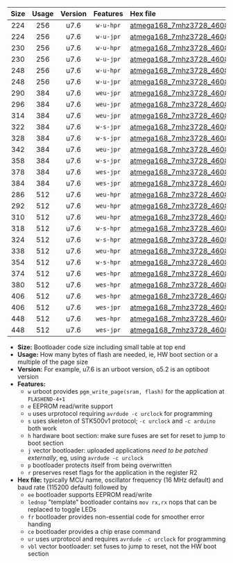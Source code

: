 |Size|Usage|Version|Features|Hex file|
|:-:|:-:|:-:|:-:|:--|
|224|256|u7.6|`w-u-hpr`|[atmega168_7mhz3728_460800bps_ur.hex](https://raw.githubusercontent.com/stefanrueger/urboot/main/bootloaders/atmega168/fcpu_7mhz3728/460800_bps/atmega168_7mhz3728_460800bps_ur.hex)|
|224|256|u7.6|`w-u-jpr`|[atmega168_7mhz3728_460800bps_ur_vbl.hex](https://raw.githubusercontent.com/stefanrueger/urboot/main/bootloaders/atmega168/fcpu_7mhz3728/460800_bps/atmega168_7mhz3728_460800bps_ur_vbl.hex)|
|230|256|u7.6|`w-u-hpr`|[atmega168_7mhz3728_460800bps_lednop_ur.hex](https://raw.githubusercontent.com/stefanrueger/urboot/main/bootloaders/atmega168/fcpu_7mhz3728/460800_bps/atmega168_7mhz3728_460800bps_lednop_ur.hex)|
|230|256|u7.6|`w-u-jpr`|[atmega168_7mhz3728_460800bps_lednop_ur_vbl.hex](https://raw.githubusercontent.com/stefanrueger/urboot/main/bootloaders/atmega168/fcpu_7mhz3728/460800_bps/atmega168_7mhz3728_460800bps_lednop_ur_vbl.hex)|
|248|256|u7.6|`w-u-hpr`|[atmega168_7mhz3728_460800bps_lednop_fr_ur.hex](https://raw.githubusercontent.com/stefanrueger/urboot/main/bootloaders/atmega168/fcpu_7mhz3728/460800_bps/atmega168_7mhz3728_460800bps_lednop_fr_ur.hex)|
|248|256|u7.6|`w-u-jpr`|[atmega168_7mhz3728_460800bps_lednop_fr_ur_vbl.hex](https://raw.githubusercontent.com/stefanrueger/urboot/main/bootloaders/atmega168/fcpu_7mhz3728/460800_bps/atmega168_7mhz3728_460800bps_lednop_fr_ur_vbl.hex)|
|290|384|u7.6|`weu-jpr`|[atmega168_7mhz3728_460800bps_ee_ur_vbl.hex](https://raw.githubusercontent.com/stefanrueger/urboot/main/bootloaders/atmega168/fcpu_7mhz3728/460800_bps/atmega168_7mhz3728_460800bps_ee_ur_vbl.hex)|
|296|384|u7.6|`weu-jpr`|[atmega168_7mhz3728_460800bps_ee_lednop_ur_vbl.hex](https://raw.githubusercontent.com/stefanrueger/urboot/main/bootloaders/atmega168/fcpu_7mhz3728/460800_bps/atmega168_7mhz3728_460800bps_ee_lednop_ur_vbl.hex)|
|314|384|u7.6|`weu-jpr`|[atmega168_7mhz3728_460800bps_ee_lednop_fr_ur_vbl.hex](https://raw.githubusercontent.com/stefanrueger/urboot/main/bootloaders/atmega168/fcpu_7mhz3728/460800_bps/atmega168_7mhz3728_460800bps_ee_lednop_fr_ur_vbl.hex)|
|322|384|u7.6|`w-s-jpr`|[atmega168_7mhz3728_460800bps_vbl.hex](https://raw.githubusercontent.com/stefanrueger/urboot/main/bootloaders/atmega168/fcpu_7mhz3728/460800_bps/atmega168_7mhz3728_460800bps_vbl.hex)|
|328|384|u7.6|`w-s-jpr`|[atmega168_7mhz3728_460800bps_lednop_vbl.hex](https://raw.githubusercontent.com/stefanrueger/urboot/main/bootloaders/atmega168/fcpu_7mhz3728/460800_bps/atmega168_7mhz3728_460800bps_lednop_vbl.hex)|
|342|384|u7.6|`weu-jpr`|[atmega168_7mhz3728_460800bps_ee_lednop_fr_ce_ur_vbl.hex](https://raw.githubusercontent.com/stefanrueger/urboot/main/bootloaders/atmega168/fcpu_7mhz3728/460800_bps/atmega168_7mhz3728_460800bps_ee_lednop_fr_ce_ur_vbl.hex)|
|358|384|u7.6|`w-s-jpr`|[atmega168_7mhz3728_460800bps_lednop_fr_vbl.hex](https://raw.githubusercontent.com/stefanrueger/urboot/main/bootloaders/atmega168/fcpu_7mhz3728/460800_bps/atmega168_7mhz3728_460800bps_lednop_fr_vbl.hex)|
|378|384|u7.6|`wes-jpr`|[atmega168_7mhz3728_460800bps_ee_vbl.hex](https://raw.githubusercontent.com/stefanrueger/urboot/main/bootloaders/atmega168/fcpu_7mhz3728/460800_bps/atmega168_7mhz3728_460800bps_ee_vbl.hex)|
|384|384|u7.6|`wes-jpr`|[atmega168_7mhz3728_460800bps_ee_lednop_vbl.hex](https://raw.githubusercontent.com/stefanrueger/urboot/main/bootloaders/atmega168/fcpu_7mhz3728/460800_bps/atmega168_7mhz3728_460800bps_ee_lednop_vbl.hex)|
|286|512|u7.6|`weu-hpr`|[atmega168_7mhz3728_460800bps_ee_ur.hex](https://raw.githubusercontent.com/stefanrueger/urboot/main/bootloaders/atmega168/fcpu_7mhz3728/460800_bps/atmega168_7mhz3728_460800bps_ee_ur.hex)|
|292|512|u7.6|`weu-hpr`|[atmega168_7mhz3728_460800bps_ee_lednop_ur.hex](https://raw.githubusercontent.com/stefanrueger/urboot/main/bootloaders/atmega168/fcpu_7mhz3728/460800_bps/atmega168_7mhz3728_460800bps_ee_lednop_ur.hex)|
|310|512|u7.6|`weu-hpr`|[atmega168_7mhz3728_460800bps_ee_lednop_fr_ur.hex](https://raw.githubusercontent.com/stefanrueger/urboot/main/bootloaders/atmega168/fcpu_7mhz3728/460800_bps/atmega168_7mhz3728_460800bps_ee_lednop_fr_ur.hex)|
|318|512|u7.6|`w-s-hpr`|[atmega168_7mhz3728_460800bps.hex](https://raw.githubusercontent.com/stefanrueger/urboot/main/bootloaders/atmega168/fcpu_7mhz3728/460800_bps/atmega168_7mhz3728_460800bps.hex)|
|324|512|u7.6|`w-s-hpr`|[atmega168_7mhz3728_460800bps_lednop.hex](https://raw.githubusercontent.com/stefanrueger/urboot/main/bootloaders/atmega168/fcpu_7mhz3728/460800_bps/atmega168_7mhz3728_460800bps_lednop.hex)|
|338|512|u7.6|`weu-hpr`|[atmega168_7mhz3728_460800bps_ee_lednop_fr_ce_ur.hex](https://raw.githubusercontent.com/stefanrueger/urboot/main/bootloaders/atmega168/fcpu_7mhz3728/460800_bps/atmega168_7mhz3728_460800bps_ee_lednop_fr_ce_ur.hex)|
|354|512|u7.6|`w-s-hpr`|[atmega168_7mhz3728_460800bps_lednop_fr.hex](https://raw.githubusercontent.com/stefanrueger/urboot/main/bootloaders/atmega168/fcpu_7mhz3728/460800_bps/atmega168_7mhz3728_460800bps_lednop_fr.hex)|
|374|512|u7.6|`wes-hpr`|[atmega168_7mhz3728_460800bps_ee.hex](https://raw.githubusercontent.com/stefanrueger/urboot/main/bootloaders/atmega168/fcpu_7mhz3728/460800_bps/atmega168_7mhz3728_460800bps_ee.hex)|
|380|512|u7.6|`wes-hpr`|[atmega168_7mhz3728_460800bps_ee_lednop.hex](https://raw.githubusercontent.com/stefanrueger/urboot/main/bootloaders/atmega168/fcpu_7mhz3728/460800_bps/atmega168_7mhz3728_460800bps_ee_lednop.hex)|
|406|512|u7.6|`wes-hpr`|[atmega168_7mhz3728_460800bps_ee_lednop_fr.hex](https://raw.githubusercontent.com/stefanrueger/urboot/main/bootloaders/atmega168/fcpu_7mhz3728/460800_bps/atmega168_7mhz3728_460800bps_ee_lednop_fr.hex)|
|406|512|u7.6|`wes-jpr`|[atmega168_7mhz3728_460800bps_ee_lednop_fr_vbl.hex](https://raw.githubusercontent.com/stefanrueger/urboot/main/bootloaders/atmega168/fcpu_7mhz3728/460800_bps/atmega168_7mhz3728_460800bps_ee_lednop_fr_vbl.hex)|
|448|512|u7.6|`wes-hpr`|[atmega168_7mhz3728_460800bps_ee_lednop_fr_ce.hex](https://raw.githubusercontent.com/stefanrueger/urboot/main/bootloaders/atmega168/fcpu_7mhz3728/460800_bps/atmega168_7mhz3728_460800bps_ee_lednop_fr_ce.hex)|
|448|512|u7.6|`wes-jpr`|[atmega168_7mhz3728_460800bps_ee_lednop_fr_ce_vbl.hex](https://raw.githubusercontent.com/stefanrueger/urboot/main/bootloaders/atmega168/fcpu_7mhz3728/460800_bps/atmega168_7mhz3728_460800bps_ee_lednop_fr_ce_vbl.hex)|

- **Size:** Bootloader code size including small table at top end
- **Usage:** How many bytes of flash are needed, ie, HW boot section or a multiple of the page size
- **Version:** For example, u7.6 is an urboot version, o5.2 is an optiboot version
- **Features:**
  + `w` urboot provides `pgm_write_page(sram, flash)` for the application at `FLASHEND-4+1`
  + `e` EEPROM read/write support
  + `u` uses urprotocol requiring `avrdude -c urclock` for programming
  + `s` uses skeleton of STK500v1 protocol; `-c urclock` and `-c arduino` both work
  + `h` hardware boot section: make sure fuses are set for reset to jump to boot section
  + `j` vector bootloader: uploaded applications *need to be patched externally*, eg, using `avrdude -c urclock`
  + `p` bootloader protects itself from being overwritten
  + `r` preserves reset flags for the application in the register R2
- **Hex file:** typically MCU name, oscillator frequency (16 MHz default) and baud rate (115200 default) followed by
  + `ee` bootloader supports EEPROM read/write
  + `lednop` "template" bootloader contains `mov rx,rx` nops that can be replaced to toggle LEDs
  + `fr` bootloader provides non-essential code for smoother error handing
  + `ce` bootloader provides a chip erase command
  + `ur` uses urprotocol and requires `avrdude -c urclock` for programming
  + `vbl` vector bootloader: set fuses to jump to reset, not the HW boot section
